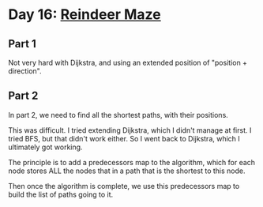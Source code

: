 # Day 16: [Reindeer Maze](https://adventofcode.com/2024/day/16)

## Part 1

Not very hard with Dijkstra, and using an extended position of "position + direction".

## Part 2

In part 2, we need to find all the shortest paths, with their positions.

This was difficult. I tried extending Dijkstra, which I didn't manage at first. I tried BFS, but that didn't work either. So I went back to Dijkstra, which I ultimately got working.

The principle is to add a predecessors map to the algorithm, which for each node stores ALL the nodes that in a path that is the shortest to this node.

Then once the algorithm is complete, we use this predecessors map to build the list of paths going to it.